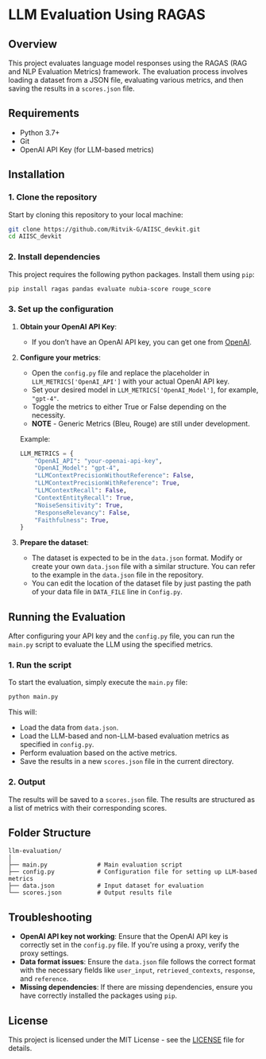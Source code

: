# LLM Evaluation Using RAGAS

## Overview
This project evaluates language model responses using the RAGAS (RAG and NLP Evaluation Metrics) framework. 
The evaluation process involves loading a dataset from a JSON file, evaluating various metrics, and then saving the results in a `scores.json` file.

## Requirements

- Python 3.7+
- Git
- OpenAI API Key (for LLM-based metrics)

## Installation

### 1. Clone the repository

Start by cloning this repository to your local machine:

```bash
git clone https://github.com/Ritvik-G/AIISC_devkit.git
cd AIISC_devkit
```

### 2. Install dependencies

This project requires the following python packages. Install them using `pip`:

```bash
pip install ragas pandas evaluate nubia-score rouge_score
```

### 3. Set up the configuration

1. **Obtain your OpenAI API Key**:
   - If you don’t have an OpenAI API key, you can get one from [OpenAI](https://beta.openai.com/signup/).

2. **Configure your metrics**:
   - Open the `config.py` file and replace the placeholder in `LLM_METRICS['OpenAI_API']` with your actual OpenAI API key.
   - Set your desired model in `LLM_METRICS['OpenAI_Model']`, for example, `"gpt-4"`.
   - Toggle the metrics to either True or False depending on the necessity.
   - **NOTE** - Generic Metrics (Bleu, Rouge) are still under development. 

   Example:

   ```python
   LLM_METRICS = {
       "OpenAI_API": "your-openai-api-key",
       "OpenAI_Model": "gpt-4",
       "LLMContextPrecisionWithoutReference": False,
       "LLMContextPrecisionWithReference": True,
       "LLMContextRecall": False,
       "ContextEntityRecall": True,
       "NoiseSensitivity": True,
       "ResponseRelevancy": False,
       "Faithfulness": True,
   }
   ```

3. **Prepare the dataset**:
   - The dataset is expected to be in the `data.json` format. Modify or create your own `data.json` file with a similar structure. You can refer to the example in the `data.json` file in the repository.
   - You can edit the location of the dataset file by just pasting the path of your data file in ``DATA_FILE`` line in ``Config.py``.

## Running the Evaluation

After configuring your API key and the `config.py` file, you can run the `main.py` script to evaluate the LLM using the specified metrics.

### 1. Run the script

To start the evaluation, simply execute the `main.py` file:

```bash
python main.py
```

This will:

- Load the data from `data.json`.
- Load the LLM-based and non-LLM-based evaluation metrics as specified in `config.py`.
- Perform evaluation based on the active metrics.
- Save the results in a new `scores.json` file in the current directory.

### 2. Output

The results will be saved to a `scores.json` file. The results are structured as a list of metrics with their corresponding scores.

## Folder Structure

```plaintext
llm-evaluation/
│
├── main.py              # Main evaluation script
├── config.py            # Configuration file for setting up LLM-based metrics
├── data.json            # Input dataset for evaluation
└── scores.json          # Output results file 
```

## Troubleshooting

- **OpenAI API key not working**: Ensure that the OpenAI API key is correctly set in the `config.py` file. If you're using a proxy, verify the proxy settings.
- **Data format issues**: Ensure the `data.json` file follows the correct format with the necessary fields like `user_input`, `retrieved_contexts`, `response`, and `reference`.
- **Missing dependencies**: If there are missing dependencies, ensure you have correctly installed the packages using `pip`.


## License

This project is licensed under the MIT License - see the [LICENSE](LICENSE) file for details.
